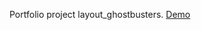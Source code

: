 Portfolio project layout_ghostbusters. <a href="https://haliivi.github.io/layout_ghostbusters/">Demo</a>
